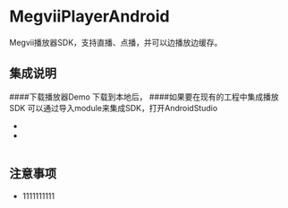 # MegviiPlayerAndroid
Megvii播放器SDK，支持直播、点播，并可以边播放边缓存。

## 集成说明

####下载播放器Demo
下载到本地后，
####如果要在现有的工程中集成播放SDK 可以通过导入module来集成SDK，打开AndroidStudio

* 
* 


```java

```

## 注意事项

* 1111111111
